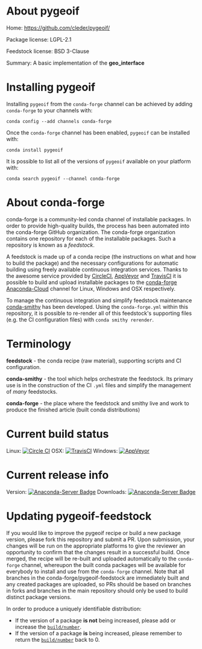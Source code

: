 About pygeoif
=============

Home: https://github.com/cleder/pygeoif/

Package license: LGPL-2.1

Feedstock license: BSD 3-Clause

Summary: A basic implementation of the __geo_interface__



Installing pygeoif
==================

Installing `pygeoif` from the `conda-forge` channel can be achieved by adding `conda-forge` to your channels with:

```
conda config --add channels conda-forge
```

Once the `conda-forge` channel has been enabled, `pygeoif` can be installed with:

```
conda install pygeoif
```

It is possible to list all of the versions of `pygeoif` available on your platform with:

```
conda search pygeoif --channel conda-forge
```


About conda-forge
=================

conda-forge is a community-led conda channel of installable packages.
In order to provide high-quality builds, the process has been automated into the
conda-forge GitHub organization. The conda-forge organization contains one repository
for each of the installable packages. Such a repository is known as a *feedstock*.

A feedstock is made up of a conda recipe (the instructions on what and how to build
the package) and the necessary configurations for automatic building using freely
available continuous integration services. Thanks to the awesome service provided by
[CircleCI](https://circleci.com/), [AppVeyor](http://www.appveyor.com/)
and [TravisCI](https://travis-ci.org/) it is possible to build and upload installable
packages to the [conda-forge](https://anaconda.org/conda-forge)
[Anaconda-Cloud](http://docs.anaconda.org/) channel for Linux, Windows and OSX respectively.

To manage the continuous integration and simplify feedstock maintenance
[conda-smithy](http://github.com/conda-forge/conda-smithy) has been developed.
Using the ``conda-forge.yml`` within this repository, it is possible to re-render all of
this feedstock's supporting files (e.g. the CI configuration files) with ``conda smithy rerender``.


Terminology
===========

**feedstock** - the conda recipe (raw material), supporting scripts and CI configuration.

**conda-smithy** - the tool which helps orchestrate the feedstock.
                   Its primary use is in the construction of the CI ``.yml`` files
                   and simplify the management of *many* feedstocks.

**conda-forge** - the place where the feedstock and smithy live and work to
                  produce the finished article (built conda distributions)

Current build status
====================

Linux: [![Circle CI](https://circleci.com/gh/conda-forge/pygeoif-feedstock.svg?style=shield)](https://circleci.com/gh/conda-forge/pygeoif-feedstock)
OSX: [![TravisCI](https://travis-ci.org/conda-forge/pygeoif-feedstock.svg?branch=master)](https://travis-ci.org/conda-forge/pygeoif-feedstock)
Windows: [![AppVeyor](https://ci.appveyor.com/api/projects/status/github/conda-forge/pygeoif-feedstock?svg=True)](https://ci.appveyor.com/project/conda-forge/pygeoif-feedstock/branch/master)

Current release info
====================
Version: [![Anaconda-Server Badge](https://anaconda.org/conda-forge/pygeoif/badges/version.svg)](https://anaconda.org/conda-forge/pygeoif)
Downloads: [![Anaconda-Server Badge](https://anaconda.org/conda-forge/pygeoif/badges/downloads.svg)](https://anaconda.org/conda-forge/pygeoif)


Updating pygeoif-feedstock
==========================

If you would like to improve the pygeoif recipe or build a new
package version, please fork this repository and submit a PR. Upon submission,
your changes will be run on the appropriate platforms to give the reviewer an
opportunity to confirm that the changes result in a successful build. Once
merged, the recipe will be re-built and uploaded automatically to the
`conda-forge` channel, whereupon the built conda packages will be available for
everybody to install and use from the `conda-forge` channel.
Note that all branches in the conda-forge/pygeoif-feedstock are
immediately built and any created packages are uploaded, so PRs should be based
on branches in forks and branches in the main repository should only be used to
build distinct package versions.

In order to produce a uniquely identifiable distribution:
 * If the version of a package **is not** being increased, please add or increase
   the [``build/number``](http://conda.pydata.org/docs/building/meta-yaml.html#build-number-and-string).
 * If the version of a package **is** being increased, please remember to return
   the [``build/number``](http://conda.pydata.org/docs/building/meta-yaml.html#build-number-and-string)
   back to 0.
